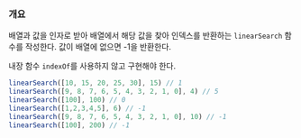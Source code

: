 ### 개요
배열과 값을 인자로 받아 배열에서 해당 값을 찾아 인덱스를 반환하는 `linearSearch` 함수를 작성한다. 값이 배열에 없으면 -1을 반환한다.

내장 함수 `indexOf`를 사용하지 않고 구현해야 한다.

```js
linearSearch([10, 15, 20, 25, 30], 15) // 1
linearSearch([9, 8, 7, 6, 5, 4, 3, 2, 1, 0], 4) // 5
linearSearch([100], 100) // 0
linearSearch([1,2,3,4,5], 6) // -1
linearSearch([9, 8, 7, 6, 5, 4, 3, 2, 1, 0], 10) // -1
linearSearch([100], 200) // -1
```